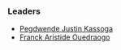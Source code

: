 ### Leaders
* [Pegdwende Justin Kassoga](mailto:pegdwende.kassoga@owasp.org)
* [Franck Aristide Ouedraogo](mailto:franck.ouedraogo@owasp.org)
